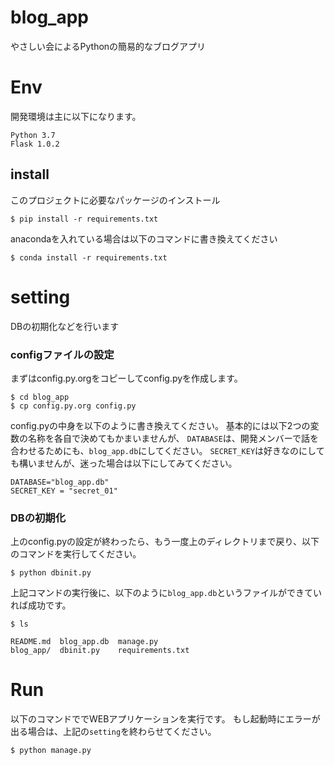 # blog_app

やさしい会によるPythonの簡易的なブログアプリ

# Env

開発環境は主に以下になります。

```
Python 3.7
Flask 1.0.2
```

## install

このプロジェクトに必要なパッケージのインストール

```
$ pip install -r requirements.txt
```

anacondaを入れている場合は以下のコマンドに書き換えてください

```
$ conda install -r requirements.txt
```

# setting

DBの初期化などを行います

### configファイルの設定

まずはconfig.py.orgをコピーしてconfig.pyを作成します。

```
$ cd blog_app
$ cp config.py.org config.py
```

config.pyの中身を以下のように書き換えてください。
基本的には以下2つの変数の名称を各自で決めてもかまいませんが、
`DATABASE`は、開発メンバーで話を合わせるためにも、`blog_app.db`にしてください。
`SECRET_KEY`は好きなのにしても構いませんが、迷った場合は以下にしてみてください。

```
DATABASE="blog_app.db"
SECRET_KEY = "secret_01"
```
### DBの初期化

上のconfig.pyの設定が終わったら、もう一度上のディレクトリまで戻り、以下のコマンドを実行してください。

```
$ python dbinit.py
```

上記コマンドの実行後に、以下のように`blog_app.db`というファイルができていれば成功です。

```
$ ls

README.md  blog_app.db  manage.py
blog_app/  dbinit.py    requirements.txt
```

# Run

以下のコマンドででWEBアプリケーションを実行です。
もし起動時にエラーが出る場合は、上記の`setting`を終わらせてください。

```
$ python manage.py
```